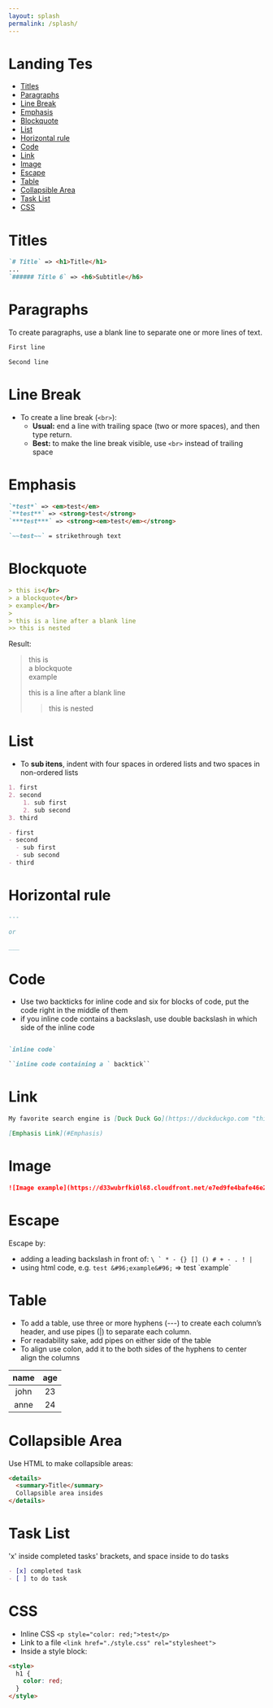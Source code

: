 ```yaml
---
layout: splash
permalink: /splash/
---
```


# Landing Tes
- [Titles](#titles)
- [Paragraphs](#paragraphs)
- [Line Break](#line-break)
- [Emphasis](#emphasis)
- [Blockquote](#blockquote)
- [List](#list)
- [Horizontal rule](#horizontal-rule)
- [Code](#code)
- [Link](#link)
- [Image](#image)
- [Escape](#escape)
- [Table](#table)
- [Collapsible Area](#collapsible-area)
- [Task List](#task-list)
- [CSS](#css)

# Titles

```markdown
`# Title` => <h1>Title</h1>
...
`###### Title 6` => <h6>Subtitle</h6>
```


# Paragraphs

To create paragraphs, use a blank line to separate one or more lines of text.

```markdown
First line

Second line
```


# Line Break

-  To create a line break (`<br>`):
   - **Usual:** end a line with trailing space (two or more spaces), and then type return.
   - **Best:** to make the line break visible, use `<br>` instead of trailing space


# Emphasis

```markdown
`*test*` => <em>test</em>
`**test**` => <strong>test</strong>
`***test***` => <strong><em>test</em></strong>

`~~test~~` = strikethrough text
```


# Blockquote

```markdown
> this is</br>
> a blockquote</br>
> example</br>
>
> this is a line after a blank line
>> this is nested
```

Result:

> this is</br>
> a blockquote</br>
> example</br>
>
> this is a line after a blank line
>> this is nested


# List

- To **sub itens**, indent with four spaces in ordered lists and two spaces in non-ordered lists

```markdown
1. first
2. second
    1. sub first
    2. sub second
3. third
```

```markdown
- first
- second
  - sub first
  - sub second
- third
```


# Horizontal rule

```markdown
---

or

___
```


# Code

- Use two backticks for inline code and six for blocks of code, put the code right in the middle of them
- if you inline code contains a backslash, use double backslash in which side of the inline code

```markdown

`inline code`

``inline code containing a ` backtick``

```


# Link

```markdown
My favorite search engine is [Duck Duck Go](https://duckduckgo.com "this is my title tooltip")
```

```markdown
[Emphasis Link](#Emphasis)
```


# Image

```markdown
![Image example](https://d33wubrfki0l68.cloudfront.net/e7ed9fe4bafe46e275c807d63591f85f9ab246ba/e2d28/assets/images/tux.png "This is my title tooltip")
```


# Escape

Escape by:
  - adding a leading backslash in front of: ``\ ` * - {} [] () # + - . ! |``
  - using html code, e.g. `test &#96;example&#96;` => test &#96;example&#96;


# Table

- To add a table, use three or more hyphens (---) to create each column’s header, and use pipes (|) to separate each column.
- For readability sake, add pipes on either side of the table
- To align use colon, add it to the both sides of the hyphens to center align the columns

| name  |  age  |
| :---: | :---: |
| john  |  23   |
| anne  |  24   |


# Collapsible Area

Use HTML to make collapsible areas:

```markdown
<details>
  <summary>Title</summary>
  Collapsible area insides
</details>
```


# Task List

'x' inside completed tasks' brackets, and space inside to do tasks

```markdown
- [x] completed task
- [ ] to do task
```


# CSS

- Inline CSS `<p style="color: red;">test</p>`
- Link to a file `<link href="./style.css" rel="stylesheet">`
- Inside a style block:

```html
<style>
  h1 {
    color: red;
  }
</style>
```
